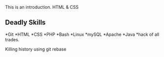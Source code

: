 This is an introduction.
HTML & CSS

Deadly Skills
-------------

*Git
*HTML
*CSS
*PHP
*Bash
*Linux
*mySQL
*Apache
*Java
*hack of all trades.

Killing history using git rebase
